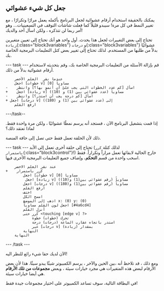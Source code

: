 ## جعل كل شيء عشوائي

يمكنك بالحقيقة استخدام أرقام عشوائية لجعل البرنامج بأكمله يعمل مرارًا وتكرارًا ، مع تغيير النمط في كل مرة! سيبدو قليلاً كما فعلت شاشات التوقف في التسعينيات... وهو أمر ربما لن تتذكره ، ولكن اسأل أحد والديك!

تحتاج إلى بعض التغييرات لجعل هذا يحدث. أول واحد هو أنك تحتاج إلى تعيين متغيرين `زيادة`{:class="block3variables"} و `درجات`{:class="block3variables"} عشوائيًا بدلاً من طلبها من المستخدم. لذلك تحتاج إلى تغيير بعض كتل التعليمات البرمجية الخاصة بك.

--- task --- قم بإزالة الأسئلة من التعليمات البرمجية الخاصة بك، وقم بتحديثه لاستخدام أرقام عشوائية بدلاً من ذلك.

```blocks3
    عندما نقر  العلم الأخضر
    اجعل [خطوات v] مساوياً [0]
-    اسأل [كم عدد الخطوات التي يجب عليّ أن أنمو بها؟] وانتظر
+    اجعل [زيادة v] مساوياً (عدد عشوائي بين (1) و (10))
-    اسأل [كم درجة يجب أن استدر؟] وانتظر
+ اجعل [درجات v] إلى (عدد عشوائي بين (1) و (180))
    ارفع القلم
```

---/task--

إذا قمت بتشغيل البرنامج الآن ، فستجد أنه يرسم نمطًا عشوائيًا ، ولكن مرة واحدة فقط. لماذا تعتقد ذلك؟

ذلك لأن الحلقة تعمل فقط حتى تصل إلى حافة المنصة.

--- task --- تحتاج إلى حلقة أخرى تعمل إلى الأبد (لذلك كتلة `كرر باستمرار`{:class="block3control"}!) خارج الحالية لابقائها تعمل مراراً وتكراراً. فقط اسحب واحدة من قسم **التحكم**، وإضاف جميع التعليمات البرمجية الأخرى فيها.

```blocks3
    عند نقر العلم الاخضر
+    كرر باستمرار 
        اجعل [خطوات v] مساويا [0]
         اجعل [زيادة v] مساوياً (رقم عشوائي بين(1) و(10))
        اجعل [درجات v] مساوياً (رقم عشوائي بين(1) و(180))
        ارفع القلم
        اختف
        امسح الكل
        اذهب إلى الموضع x: (0) y: (0)
        اجعل لون القلم مساوياً [#4a6cd4]
        أنزل القلم
        كرر حتى <touching [edge v] ?> 
            تحرك (خطوات) خطوة
            استدر باتجاه عقارب الساعة (درجات) درجة
            غير [درجات v] بمقدار (زيادة)
        النهاية
    النهاية
```

--- /task ---

الآن لديك حقا شيء رائع للنظر اليه!

ومع ذلك ، قد تلاحظ أنه ،بين الحين والآخر ، يرسم الكمبيوتر شيئًا يبدو سيئًا. هذا لأن بعض الأرقام لبعض هذه المتغيرات هي مجرد خيارات سيئة ، وبعض **مجموعات من تلك الأرقام** هي أيضا خيارات سيئة.

في البطاقة التالية، سوف تساعد الكمبيوتر على اختيار مجموعات جيدة فقط!